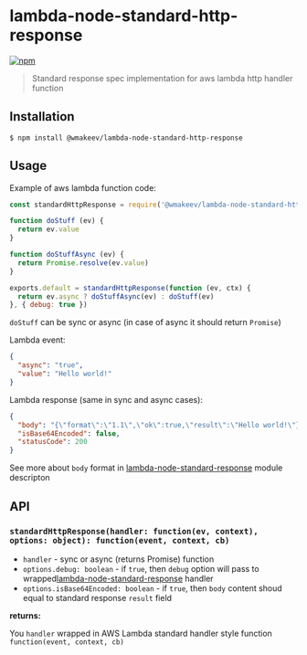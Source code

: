 lambda-node-standard-http-response
==================================

[![npm](https://img.shields.io/npm/v/@wmakeev/lambda-node-standard-http-response.svg?maxAge=1800&style=flat-square)](https://www.npmjs.com/package/@wmakeev/lambda-node-standard-http-response)

> Standard response spec implementation for aws lambda http handler function

## Installation

```
$ npm install @wmakeev/lambda-node-standard-http-response
```

## Usage

Example of aws lambda function code:

```js
const standardHttpResponse = require('@wmakeev/lambda-node-standard-http-response')

function doStuff (ev) {
  return ev.value
}

function doStuffAsync (ev) {
  return Promise.resolve(ev.value)
}

exports.default = standardHttpResponse(function (ev, ctx) {
  return ev.async ? doStuffAsync(ev) : doStuff(ev)
}, { debug: true })
```

`doStuff` can be sync or async (in case of async it should return `Promise`)

Lambda event:

```json
{
  "async": "true",
  "value": "Hello world!"
}
```


Lambda response (same in sync and async cases):

```json
{
  "body": "{\"format\":\"1.1\",\"ok\":true,\"result\":\"Hello world!\"}",
  "isBase64Encoded": false,
  "statusCode": 200
}
```

See more about `body` format in [lambda-node-standard-response](https://github.com/wmakeev/standard-response/tree/master/packages/lambda-node-standard-response) module descripton

## API

### `standardHttpResponse(handler: function(ev, context), options: object): function(event, context, cb)`

- `handler` - sync or async (returns Promise) function
- `options.debug: boolean` - if `true`, then `debug` option will pass to wrapped[lambda-node-standard-response](https://github.com/wmakeev/standard-response/tree/master/packages/lambda-node-standard-response) handler
- `options.isBase64Encoded: boolean` - if `true`, then `body` content shoud equal to standard response `result` field

**returns:**

You `handler` wrapped in AWS Lambda standard handler style function `function(event, context, cb)`
